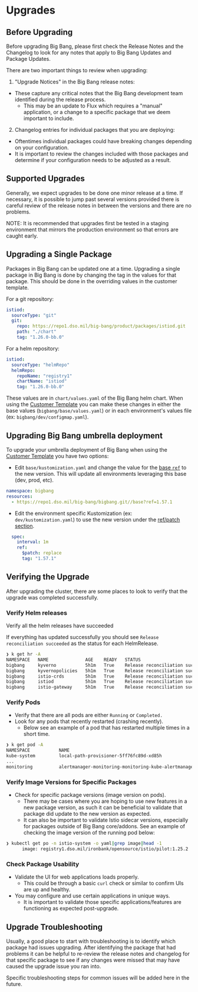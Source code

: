 # Upgrades

## Before Upgrading
Before upgrading Big Bang, please first check the Release Notes and the Changelog to look for any notes that apply to Big Bang Updates and Package Updates.

There are two important things to review when upgrading:
1. "Upgrade Notices" in the Big Bang release notes: 
  - These capture any critical notes that the Big Bang development team identified during the release process. 
    - This may be an update to Flux which requires a "manual" application, or a change to a specific package that we deem important to include.
2. Changelog entries for individual packages that you are deploying: 
  - Oftentimes individual packages could have breaking changes depending on your configuration. 
  - It is important to review the changes included with those packages and determine if your configuration needs to be adjusted as a result.

## Supported Upgrades
Generally, we expect upgrades to be done one minor release at a time.  If necessary, it is possible to jump past several versions provided there is careful review of the release notes in between the versions and there are no problems.

NOTE: It is recommended that upgrades first be tested in a staging environment that mirrors the production environment so that errors are caught early.

## Upgrading a Single Package
Packages in Big Bang can be updated one at a time.
Upgrading a single package in Big Bang is done by changing the tag in the values for that package.  This should be done in the overriding values in the customer template.

For a git repository:

```yaml
istiod:
  sourceType: "git"
  git:
    repo: https://repo1.dso.mil/big-bang/product/packages/istiod.git
    path: "./chart"
    tag: "1.26.0-bb.0"

```

For a helm repository:

```yaml
istiod:
  sourceType: "helmRepo"
  helmRepo:
    repoName: "registry1"
    chartName: "istiod"
    tag: "1.26.0-bb.0"
```

These values are in `chart/values.yaml` of the Big Bang helm chart.
When using the [Customer Template](https://repo1.dso.mil/big-bang/customers/template) you can make these changes in either the base values (`bigbang/base/values.yaml`) or in each environment's values file (ex: `bigbang/dev/configmap.yaml`).

## Upgrading Big Bang umbrella deployment
To upgrade your umbrella deployment of Big Bang when using the [Customer Template](https://repo1.dso.mil/big-bang/customers/template) you have two options:
- Edit `base/kustomization.yaml` and change the value for the [base `ref`](https://repo1.dso.mil/big-bang/customers/template/-/blob/main/base/kustomization.yaml#L4) to the new version. This will update all environments leveraging this base (dev, prod, etc).
```yaml
namespace: bigbang
resources:
  - https://repo1.dso.mil/big-bang/bigbang.git//base?ref=1.57.1
```

- Edit the environment specific Kustomization (ex: `dev/kustomization.yaml`) to use the new version under the [ref/patch section](https://repo1.dso.mil/big-bang/customers/template/-/blob/main/dev/kustomization.yaml#L18-21).
```yaml
  spec:
    interval: 1m
    ref:
      $patch: replace
      tag: "1.57.1"
```

## Verifying the Upgrade
After upgrading the cluster, there are some places to look to verify that the upgrade was completed successfully.

### Verify Helm releases 
Verify all the helm releases have succeeded
   
   If everything has updated successfully you should see `Release reconciliation succeeded` as the status for each HelmRelease.
```bash
❯ k get hr -A
NAMESPACE   NAME              AGE    READY   STATUS
bigbang     kyverno           5h1m   True    Release reconciliation succeeded
bigbang     kyvernopolicies   5h1m   True    Release reconciliation succeeded
bigbang     istio-crds        5h1m   True    Release reconciliation succeeded
bigbang     istiod            5h1m   True    Release reconciliation succeeded
bigbang     istio-gateway     5h1m   True    Release reconciliation succeeded
```

### Verify Pods
 - Verify that there are all pods are either `Running` or `Completed.`
 - Look for any pods that recently restarted (crashing recently).
   - Below see an example of a pod that has restarted multiple times in a short time.
```bash
❯ k get pod -A
NAMESPACE           NAME                                                        READY   STATUS    RESTARTS   AGE
kube-system         local-path-provisioner-5ff76fc89d-xd85h                     1/1     Running   0          22m
...
monitoring          alertmanager-monitoring-monitoring-kube-alertmanager-0      3/3     Running   7          3m
```

### Verify Image Versions for Specific Packages
 - Check for specific package versions (image version on pods).
   - There may be cases where you are hoping to use new features in a new package version, as such it can be beneficial to validate that package did update to the new version as expected.
   - It can also be important to validate Istio sidecar versions, especially for packages outside of Big Bang core/addons. See an example of checking the image version of the running pod below:
```bash
❯ kubectl get po -n istio-system -o yaml|grep image|head -1
      image: registry1.dso.mil/ironbank/opensource/istio/pilot:1.25.2
```
### Check Package Usability
 - Validate the UI for web applications loads properly.
   - This could be through a basic `curl` check or similar to confirm UIs are up and healthy.
 - You may configure and use certain applications in unique ways.
   - It is important to validate those specific applications/features are functioning as expected post-upgrade.

## Upgrade Troubleshooting
Usually, a good place to start with troubleshooting is to identify which package had issues upgrading. After identifying the package that had problems it can be helpful to re-review the release notes and changelog for that specific package to see if any changes were missed that may have caused the upgrade issue you ran into.

Specific troubleshooting steps for common issues will be added here in the future.